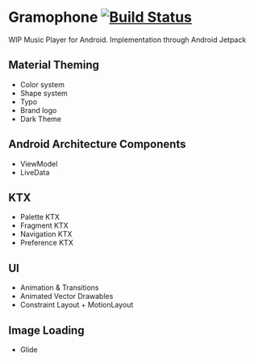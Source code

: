 # Gramophone [![Build Status](https://travis-ci.org/serbelga/Gramophone.svg?branch=master)](https://travis-ci.org/serbelga/Gramophone)

WIP Music Player for Android. Implementation through Android Jetpack

## Material Theming
- Color system
- Shape system
- Typo
- Brand logo
- Dark Theme

## Android Architecture Components
- ViewModel
- LiveData

## KTX
- Palette KTX
- Fragment KTX
- Navigation KTX
- Preference KTX

## UI
- Animation & Transitions
- Animated Vector Drawables
- Constraint Layout + MotionLayout

## Image Loading
- Glide

